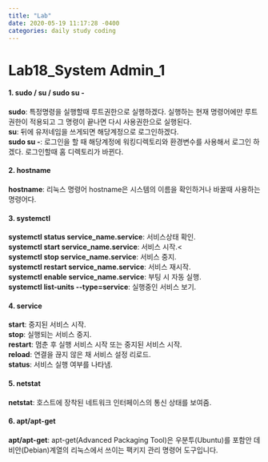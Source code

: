 ```yaml
---
title: "Lab"
date: 2020-05-19 11:17:28 -0400
categories: daily study coding
---
```

# Lab18_System Admin_1
#### 1. sudo / su / sudo su -
**sudo**: 특정명령을 실행할때 루트권한으로 실행하겠다. 실행하는 현재 명령어에만 루트권한이 적용되고 그 명령이 끝나면 다시 사용권한으로 실행된다.<br>
**su**: 뒤에 유저네임을 쓰게되면 해당계정으로 로그인하겠다.<br>
**sudo su -**: 로그인을 할 때 해당계정에 워킹디렉토리와 환경변수를 사용해서 로그인 하겠다. 로그인할때 홈 디렉토리가 바뀐다.
#### 2. hostname
**hostname**: 리눅스 명령어 hostname은 시스템의 이름을 확인하거나 바꿀때 사용하는 명령어다. <br>
#### 3. systemctl<br>
**systemctl status service_name.service**: 서비스상태 확인.<br>
**systemctl start service_name.service**: 서비스 시작.<<br>
**systemctl stop service_name.service**: 서비스 중지.<br>
**systemctl restart service_name.service**: 서비스 재시작.<br>
**systemctl enable service_name.service**: 부팅 시 자동 실행.<br>
**systemctl list-units --type=service**: 실행중인 서비스 보기.<br>
#### 4. service
**start**: 중지된 서비스 시작.<br>
**stop**: 실행되는 서비스 중지.<br>
**restart**: 멈춘 후 실행 서비스 시작 또는 중지된 서비스 시작.<br>
**reload**: 연결을 끊지 않은 채 서비스 설정 리로드.<br>
**status**: 서비스 실행 여부를 나타냄.<br>
#### 5. netstat
**netstat**:  호스트에 장착된 네트워크 인터페이스의 통신 상태를 보여줌.<br>
#### 6. apt/apt-get
**apt/apt-get**: apt-get(Advanced Packaging Tool)은 우분투(Ubuntu)를 포함안 데비안(Debian)계열의 리눅스에서 쓰이는 팩키지 관리 명령어 도구입니다. 
